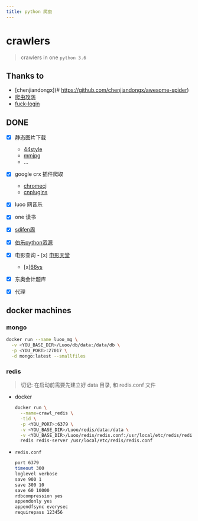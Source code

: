 ```yaml
---
title: python 爬虫
---
```




# crawlers

>  crawlers in one `python 3.6`



## Thanks to

- [chenjiandongx](# https://github.com/chenjiandongx/awesome-spider)
- [爬虫攻防](https://www.zhuyingda.com/blog/article.html?id=17&origin=segment)
- [fuck-login](https://github.com/xchaoinfo/fuck-login)


## DONE

- [x] 静态图片下载
  - [44style](http://44.style/)
  - [mmjpg](www.mmjpg.com)
  - ...
- [x] google  crx 插件爬取
  - [chromecj](http://chromecj.com/)
  - [cnplugins](http://www.cnplugins.com)
- [x] luoo 网音乐
- [x] one 读书
- [x] [sdifen周](http://www.sdifen.com/)
- [x] [伯乐python资源](http://hao.jobbole.com/?catid=144)
- [x] 电影查询
      - [x] [电影天堂](http://www.dytt8.net/)
  - [x][66ys](http://66ys.cc/)
- [x] 东奥会计题库
- [x] 代理




## docker machines

### mongo

```sh
docker run --name luoo_mg \
  -v <YOU_BASE_DIR>/Luoo/db/data:/data/db \
  -p <YOU_PORT>:27017 \
  -d mongo:latest --smallfiles  
```

### redis

> 切记: 在启动前需要先建立好 data 目录, 和 redis.conf 文件

- docker

  ```sh
  docker run \
    --name=crawl_redis \
    -tid \
    -p <YOU_PORT>:6379 \
    -v <YOU_BASE_DIR>/Luoo/redis/data:/data \
    -v <YOU_BASE_DIR>/Luoo/redis/redis.conf:/usr/local/etc/redis/redis.conf \
    redis redis-server /usr/local/etc/redis/redis.conf
  ```



- `redis.conf`

  ```sh
  port 6379
  timeout 300
  loglevel verbose
  save 900 1
  save 300 10
  save 60 10000
  rdbcompression yes
  appendonly yes
  appendfsync everysec
  requirepass 123456
  ```


